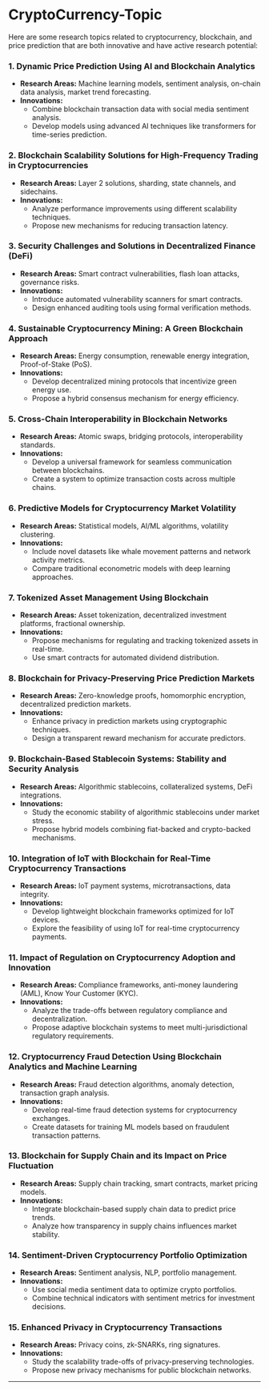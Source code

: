 # CryptoCurrency-Topic

Here are some research topics related to cryptocurrency, blockchain, and price prediction that are both innovative and have active research potential:

### 1. **Dynamic Price Prediction Using AI and Blockchain Analytics**
   - **Research Areas:** Machine learning models, sentiment analysis, on-chain data analysis, market trend forecasting.
   - **Innovations:** 
     - Combine blockchain transaction data with social media sentiment analysis.
     - Develop models using advanced AI techniques like transformers for time-series prediction.

### 2. **Blockchain Scalability Solutions for High-Frequency Trading in Cryptocurrencies**
   - **Research Areas:** Layer 2 solutions, sharding, state channels, and sidechains.
   - **Innovations:**
     - Analyze performance improvements using different scalability techniques.
     - Propose new mechanisms for reducing transaction latency.

### 3. **Security Challenges and Solutions in Decentralized Finance (DeFi)**
   - **Research Areas:** Smart contract vulnerabilities, flash loan attacks, governance risks.
   - **Innovations:**
     - Introduce automated vulnerability scanners for smart contracts.
     - Design enhanced auditing tools using formal verification methods.

### 4. **Sustainable Cryptocurrency Mining: A Green Blockchain Approach**
   - **Research Areas:** Energy consumption, renewable energy integration, Proof-of-Stake (PoS).
   - **Innovations:**
     - Develop decentralized mining protocols that incentivize green energy use.
     - Propose a hybrid consensus mechanism for energy efficiency.

### 5. **Cross-Chain Interoperability in Blockchain Networks**
   - **Research Areas:** Atomic swaps, bridging protocols, interoperability standards.
   - **Innovations:**
     - Develop a universal framework for seamless communication between blockchains.
     - Create a system to optimize transaction costs across multiple chains.

### 6. **Predictive Models for Cryptocurrency Market Volatility**
   - **Research Areas:** Statistical models, AI/ML algorithms, volatility clustering.
   - **Innovations:**
     - Include novel datasets like whale movement patterns and network activity metrics.
     - Compare traditional econometric models with deep learning approaches.

### 7. **Tokenized Asset Management Using Blockchain**
   - **Research Areas:** Asset tokenization, decentralized investment platforms, fractional ownership.
   - **Innovations:**
     - Propose mechanisms for regulating and tracking tokenized assets in real-time.
     - Use smart contracts for automated dividend distribution.

### 8. **Blockchain for Privacy-Preserving Price Prediction Markets**
   - **Research Areas:** Zero-knowledge proofs, homomorphic encryption, decentralized prediction markets.
   - **Innovations:**
     - Enhance privacy in prediction markets using cryptographic techniques.
     - Design a transparent reward mechanism for accurate predictors.

### 9. **Blockchain-Based Stablecoin Systems: Stability and Security Analysis**
   - **Research Areas:** Algorithmic stablecoins, collateralized systems, DeFi integrations.
   - **Innovations:**
     - Study the economic stability of algorithmic stablecoins under market stress.
     - Propose hybrid models combining fiat-backed and crypto-backed mechanisms.

### 10. **Integration of IoT with Blockchain for Real-Time Cryptocurrency Transactions**
   - **Research Areas:** IoT payment systems, microtransactions, data integrity.
   - **Innovations:**
     - Develop lightweight blockchain frameworks optimized for IoT devices.
     - Explore the feasibility of using IoT for real-time cryptocurrency payments.

### 11. **Impact of Regulation on Cryptocurrency Adoption and Innovation**
   - **Research Areas:** Compliance frameworks, anti-money laundering (AML), Know Your Customer (KYC).
   - **Innovations:**
     - Analyze the trade-offs between regulatory compliance and decentralization.
     - Propose adaptive blockchain systems to meet multi-jurisdictional regulatory requirements.

### 12. **Cryptocurrency Fraud Detection Using Blockchain Analytics and Machine Learning**
   - **Research Areas:** Fraud detection algorithms, anomaly detection, transaction graph analysis.
   - **Innovations:**
     - Develop real-time fraud detection systems for cryptocurrency exchanges.
     - Create datasets for training ML models based on fraudulent transaction patterns.

### 13. **Blockchain for Supply Chain and its Impact on Price Fluctuation**
   - **Research Areas:** Supply chain tracking, smart contracts, market pricing models.
   - **Innovations:**
     - Integrate blockchain-based supply chain data to predict price trends.
     - Analyze how transparency in supply chains influences market stability.

### 14. **Sentiment-Driven Cryptocurrency Portfolio Optimization**
   - **Research Areas:** Sentiment analysis, NLP, portfolio management.
   - **Innovations:**
     - Use social media sentiment data to optimize crypto portfolios.
     - Combine technical indicators with sentiment metrics for investment decisions.

### 15. **Enhanced Privacy in Cryptocurrency Transactions**
   - **Research Areas:** Privacy coins, zk-SNARKs, ring signatures.
   - **Innovations:**
     - Study the scalability trade-offs of privacy-preserving technologies.
     - Propose new privacy mechanisms for public blockchain networks.

---
